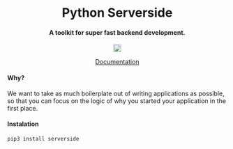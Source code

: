 <h1 align="center">
  Python Serverside
  <br>
</h1>

<h4 align="center">A toolkit for super fast backend development.</h4>

<p align="center">
<a href="https://badge.fury.io/py/serverside"><img src="https://badge.fury.io/py/serverside.svg" alt="PyPI version" height="18"></a>
<a href="https://github.com/asciialex/python-serverside/workflows/Package%20Testing/badge.svg" alt="Package Testing Status" height="18"></a>
</p>

<p align="center">
  <a href="https://asciialex.github.io/python-serverside/">Documentation</a>
</p>

<h4>Why?</h4>

We want to take as much boilerplate out of writing applications as
possible, so that you can focus on the logic of why you started your
application in the first place.

<h4>Instalation</h4>

```bash
pip3 install serverside
```
